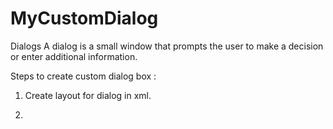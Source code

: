 # MyCustomDialog
Dialogs
A dialog is a small window that prompts the user to make a decision or enter additional information.

Steps to create custom dialog box :
1) Create layout for dialog in xml.

2) 
